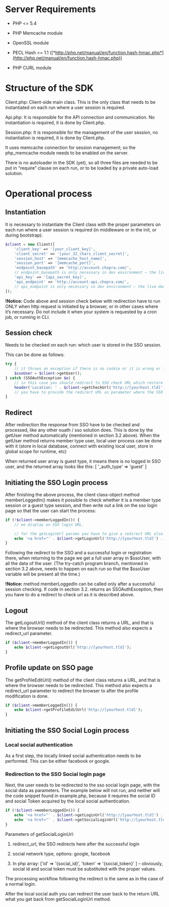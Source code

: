 Server Requirements
===================

-   PHP &lt;= 5.4

-   PHP Memcache module

-   OpenSSL module

-   PECL Hash &lt;= 1.1 ([*http://php.net/manual/en/function.hash-hmac.php*](http://php.net/manual/en/function.hash-hmac.php))

-   PHP CURL module

Structure of the SDK
====================

Client.php: Client-side main class. This is the only class that needs to be instantiated on each run where a user session is required.

Api.php: It is responsible for the API connection and communication. No instantiation is required, it is done by Client.php.

Session.php: It is responsible for the management of the user session, no instantiation is required, it is done by Client.php.

It uses memcache connection for session management; so the php\_memcache module needs to be enabled on the server.

There is no autoloader in the SDK (yet), so all three files are needed to be put in “require” clause on each run, or to be loaded by a private auto-load solution.

Operational process
===================

Instantiation
-------------

It is necessary to instantiate the Client class with the proper parameters on each run where a user session is required (in middleware or in the init, or during bootstrap):

```php
$client = new Client([
	'client_key' => '[your_client_key]',
	'client_secret' => '[your_32_chars_client_secret]',
	'session_host' => '[memcache_host_name]',
	'session_port' => '[memcache_port]',
	'endpoint_basepath' => 'http://account.chopra.com/', 
    // endpoint_basepath is only necessary in dev environment – the live domain is predefined into the SDK.
	'api_key' => '[api_secret_key]',
	'api_endpoint' => 'http://account-api.chopra.com/', 
    // api_endpoint is only necessary in dev environment – the live domain is predefined into the SDK.
]);
```
**!Notice:** Code above and session check below with redirection have to run ONLY when http request is initiated by a browser, or in other cases where it’s necessary. Do not include it when your system is requested by a cron job, or running in CLI.

Session check
-------------

Needs to be checked on each run: which user is stored in the SSO session.

This can be done as follows:

```php
try {
	// it throws an exception if there is no cookie or it is wrong or it has a invalid session ID
	$ssoUser = $client->getUser();
} catch (SSOAuthException $e) {
	// in this case you should redirect to SSO check URL which restore the user session from an existing session ID or if the user is not logged in (there is no existing session) then creates a guest session
	header('Location: ' . $client->getCheckUrl('http://[yourhost.tld]')); 
    // you have to provide the redirect URL as parameter where the SSO should redirect back to. It can be any URL where this code snippet runs again. You can redirect to any URL because this code should be executed at each runtime.
}
```

Redirect
--------

After redirection the response from SSO have to be checked and processed, like any other ouath / sso solution does. This is done by the getUser method automatically (mentioned in section 3.2 above). When the getUser method returns member type user, local user process can be done with it (store in local database, connect with existing local user, store in global scope for runtime, etc)

When returned user array is guest type, it means there is no logged in SSO user, and the returned array looks like this: \[ '\_auth\_type' =&gt; 'guest' \]

Initiating the SSO Login process
--------------------------------

After finishing the above process, the client class-object method memberLoggedIn() makes it possible to check whether it is a member type session or a guest type session, and then write out a link on the sso login page so that the user can start the process:

```php
if (!$client->memberLoggedIn()) {
	// we display an SSO login URL.

	// for the getLoginUrl params you have to give a redirect URL also
	echo '<a href="' . $client->getLoginUrl('http://[yourhost.tld]') . '">Login with SSO</a>';
}
```

Following the redirect to the SSO and a successful login or registration there, when returning to the page we get a full user array in $ssoUser, with all the data of the user. (The try-catch program branch, mentioned in section 3.2 above, needs to happen on each run so that the $ssoUser variable will be present all the time.)

**!Notice:** method memberLoggedIn can be called only after a successful session checking. If code in section 3.2. returns an SSOAuthException, then you have to do a redirect to check url as it is described above.

Logout
------

The getLogoutUrl() method of the client class returns a URL, and that is where the browser needs to be redirected. This method also expects a redirect\_url parameter.

```php
if ($client->memberLoggedIn()) {
	echo $client->getLogoutUrl('http://[yourhost.tld]');
}
```

Profile update on SSO page
--------------------------

The getProfileEditUrl() method of the client class returns a URL, and that is where the browser needs to be redirected. This method also expects a redirect\_url parameter to redirect the browser to after the profile modification is done.

```php
if ($client->memberLoggedIn()) {
	echo $client->getProfileEditUrl('http://[yourhost.tld]');
}
```    

Initiating the SSO Social Login process
---------------------------------------

### Local social authentication

As a first step, the locally linked social authentication needs to be performed. This can be either facebook or google.

### Redirection to the SSO Social login page

Next, the user needs to be redirected to the sso social login page, with the social data as parameters. The example below will not run, and neither will the code snippet found in example.php, because it requires the social ID and social Token acquired by the local social authentication.

```php
if (!$client->memberLoggedIn()) {
	echo '<a href="' . $client->getLoginUrl('http://[yourhost.tld]') . '">Login with SSO</a>';
	echo '<a href="' . $client->getSocialLoginUrl('http://[yourhost.tld]', 'google', ['id' => '{social_id}', 'token' => '{social_token}' ]) . '">Login with social</a>';
}
```

Parameters of getSocialLoginUrl:

1.  redirect_url, the SSO redirects here after the successful login

2.  social network type, options: google, facebook

3.  In php array: ['id' => '{social_id}', 'token' => '{social_token}' ] – obviously, social id and social token must be substituted with the proper values.

The processing workflow following the redirect is the same as in the case of a normal login.

After the local social auth you can redirect the user back to the return URL what you get back from getSocialLoginUrl method.

